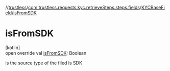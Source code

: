 //[trustless](../../../index.md)/[com.trustless.requests.kyc.retrieveSteps.steps.fields](../index.md)/[KYCBaseField](index.md)/[isFromSDK](is-from-s-d-k.md)

# isFromSDK

[kotlin]\
open override val [isFromSDK](is-from-s-d-k.md): Boolean

is the source type of the filed is SDK
